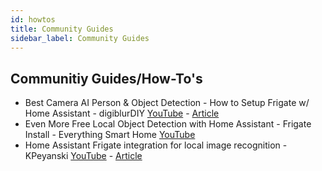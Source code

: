 ```yaml
---
id: howtos
title: Community Guides
sidebar_label: Community Guides
---
```


## Communitiy Guides/How-To's

- Best Camera AI Person & Object Detection - How to Setup Frigate w/ Home Assistant - digiblurDIY [YouTube](https://youtu.be/V8vGdoYO6-Y) - [Article](https://www.digiblur.com/2021/05/how-to-setup-frigate-home-assistant.html)
- Even More Free Local Object Detection with Home Assistant - Frigate Install - Everything Smart Home [YouTube](https://youtu.be/pqDCEZSVeRk)
- Home Assistant Frigate integration for local image recognition - KPeyanski [YouTube](https://youtu.be/Q2UT78lFQpo) - [Article](https://peyanski.com/home-assistant-frigate-integration/)
